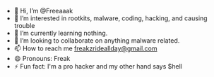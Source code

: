 - 👋 Hi, I’m @Freeaaak
- 👀 I’m interested in rootkits, malware, coding, hacking, and causing trouble
- 🌱 I’m currently learning nothing.
- 💞️ I’m looking to collaborate on anything malware related.
- 📫 How to reach me freakzrideallday@gmail.com
- 😄 Pronouns: Freak
- ⚡ Fun fact: I'm a pro hacker and my other hand says $hell

<!---
Freeaaak/Freeaaak is a ✨ special ✨ repository because its `README.md` (this file) appears on your GitHub profile.
You can click the Preview link to take a look at your changes.
--->
